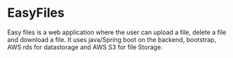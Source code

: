 # EasyFiles
Easy files is a web application where the user can upload a file, delete a file and download a file. It uses java/Spring boot on the backend, bootstrap, AWS rds for datastorage and AWS S3 for file Storage.
